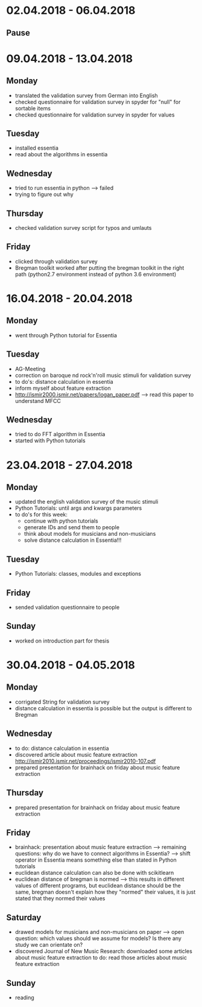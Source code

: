 # 02.04.2018 - 06.04.2018
## Pause

# 09.04.2018 - 13.04.2018
## Monday
- translated the validation survey from German into English
- checked questionnaire for validation survey in spyder for "null" for sortable items
- checked questionnaire for validation survey in spyder for values

## Tuesday
- installed essentia
- read about the algorithms in essentia

## Wednesday
- tried to run essentia in python --> failed
- trying to figure out why

## Thursday
- checked validation survey script for typos and umlauts

## Friday
- clicked through validation survey
- Bregman toolkit worked after putting the bregman toolkit in the right path (python2.7 environment instead of python 3.6 environment)

# 16.04.2018 - 20.04.2018
## Monday
- went through Python tutorial for Essentia

## Tuesday
- AG-Meeting
- correction on baroque nd rock'n'roll music stimuli for validation survey
- to do's: distance calculation in essentia
- inform myself about feature extraction
- http://ismir2000.ismir.net/papers/logan_paper.pdf --> read this paper to understand MFCC

## Wednesday
- tried to do FFT algorithm in Essentia
- started with Python tutorials


# 23.04.2018 - 27.04.2018

## Monday
- updated the english validation survey of the music stimuli
- Python Tutorials: until args and kwargs parameters
- to do's for this week: 
    - continue with python tutorials
    - generate IDs and send them to people
    - think about models for musicians and non-musicians
    - solve distance calculation in Essentia!!!

## Tuesday
- Python Tutorials: classes, modules and exceptions

## Friday
- sended validation questionnaire to people

## Sunday
- worked on introduction part for thesis

# 30.04.2018 - 04.05.2018

## Monday
- corrigated String for validation survey
- distance calculation in essentia is possible but the output is different to Bregman

## Wednesday
- to do: distance calculation in essentia
- discovered article about music feature extraction http://ismir2010.ismir.net/proceedings/ismir2010-107.pdf
- prepared presentation for brainhack on friday about music feature extraction

## Thursday
- prepared presentation for brainhack on friday about music feature extraction

## Friday
- brainhack: presentation about music feature extraction
    --> remaining questions: why do we have to connect algorithms in Essentia?
    --> shift operator in Essentia means something else than stated in Python tutorials
- euclidean distance calculation can also be done with scikitlearn
- euclidean distance of bregman is normed --> this results in different values of different programs, but euclidean distance should be the same, bregman doesn't explain how they "normed" their values, it is just stated that they normed their values

## Saturday
- drawed models for musicians and non-musicians on paper
--> open question: which values should we assume for models? Is there any study we can orientate on?
- discovered Journal of New Music Research: downloaded some articles about music feature extraction
to do: read those articles about music feature extraction

## Sunday
- reading
